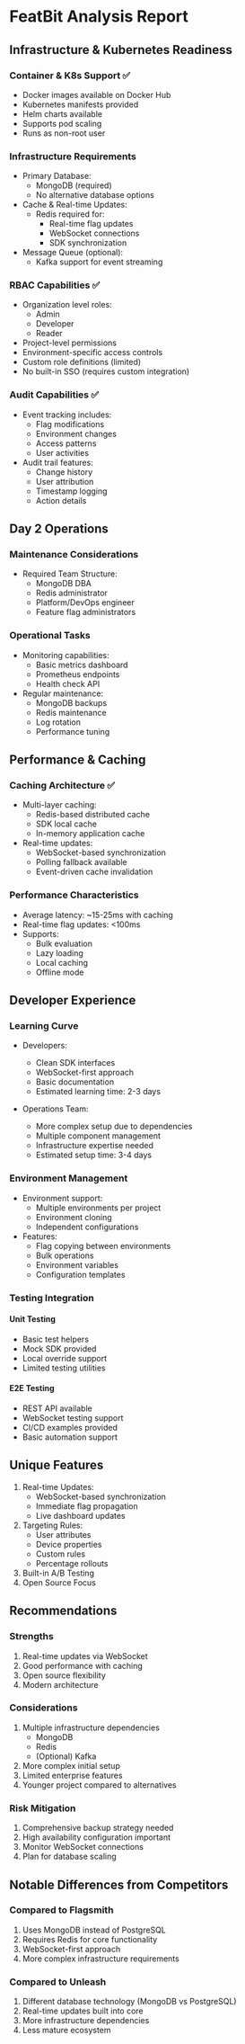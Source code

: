 # FeatBit Analysis Report

## Infrastructure & Kubernetes Readiness

### Container & K8s Support ✅
- Docker images available on Docker Hub
- Kubernetes manifests provided
- Helm charts available
- Supports pod scaling
- Runs as non-root user

### Infrastructure Requirements
- Primary Database:
  - MongoDB (required)
  - No alternative database options
- Cache & Real-time Updates:
  - Redis required for:
    - Real-time flag updates
    - WebSocket connections
    - SDK synchronization
- Message Queue (optional):
  - Kafka support for event streaming

### RBAC Capabilities ✅
- Organization level roles:
  - Admin
  - Developer
  - Reader
- Project-level permissions
- Environment-specific access controls
- Custom role definitions (limited)
- No built-in SSO (requires custom integration)

### Audit Capabilities ✅
- Event tracking includes:
  - Flag modifications
  - Environment changes
  - Access patterns
  - User activities
- Audit trail features:
  - Change history
  - User attribution
  - Timestamp logging
  - Action details

## Day 2 Operations

### Maintenance Considerations
- Required Team Structure:
  - MongoDB DBA
  - Redis administrator
  - Platform/DevOps engineer
  - Feature flag administrators

### Operational Tasks
- Monitoring capabilities:
  - Basic metrics dashboard
  - Prometheus endpoints
  - Health check API
- Regular maintenance:
  - MongoDB backups
  - Redis maintenance
  - Log rotation
  - Performance tuning

## Performance & Caching

### Caching Architecture ✅
- Multi-layer caching:
  - Redis-based distributed cache
  - SDK local cache
  - In-memory application cache
- Real-time updates:
  - WebSocket-based synchronization
  - Polling fallback available
  - Event-driven cache invalidation

### Performance Characteristics
- Average latency: ~15-25ms with caching
- Real-time flag updates: <100ms
- Supports:
  - Bulk evaluation
  - Lazy loading
  - Local caching
  - Offline mode

## Developer Experience

### Learning Curve
- Developers:
  - Clean SDK interfaces
  - WebSocket-first approach
  - Basic documentation
  - Estimated learning time: 2-3 days
  
- Operations Team:
  - More complex setup due to dependencies
  - Multiple component management
  - Infrastructure expertise needed
  - Estimated setup time: 3-4 days

### Environment Management
- Environment support:
  - Multiple environments per project
  - Environment cloning
  - Independent configurations
- Features:
  - Flag copying between environments
  - Bulk operations
  - Environment variables
  - Configuration templates

### Testing Integration

#### Unit Testing
- Basic test helpers
- Mock SDK provided
- Local override support
- Limited testing utilities

#### E2E Testing
- REST API available
- WebSocket testing support
- CI/CD examples provided
- Basic automation support

## Unique Features
1. Real-time Updates:
   - WebSocket-based synchronization
   - Immediate flag propagation
   - Live dashboard updates
2. Targeting Rules:
   - User attributes
   - Device properties
   - Custom rules
   - Percentage rollouts
3. Built-in A/B Testing
4. Open Source Focus

## Recommendations

### Strengths
1. Real-time updates via WebSocket
2. Good performance with caching
3. Open source flexibility
4. Modern architecture

### Considerations
1. Multiple infrastructure dependencies
   - MongoDB
   - Redis
   - (Optional) Kafka
2. More complex initial setup
3. Limited enterprise features
4. Younger project compared to alternatives

### Risk Mitigation
1. Comprehensive backup strategy needed
2. High availability configuration important
3. Monitor WebSocket connections
4. Plan for database scaling

## Notable Differences from Competitors

### Compared to Flagsmith
1. Uses MongoDB instead of PostgreSQL
2. Requires Redis for core functionality
3. WebSocket-first approach
4. More complex infrastructure requirements

### Compared to Unleash
1. Different database technology (MongoDB vs PostgreSQL)
2. Real-time updates built into core
3. More infrastructure dependencies
4. Less mature ecosystem